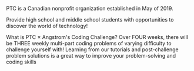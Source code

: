 PTC is a Canadian nonprofit organization established in May of 2019.

Provide high school and middle school students with opportunities to discover the world of technology!

What is PTC × Angstrom's Coding Challenge?
Over FOUR weeks, there will be THREE weekly multi-part coding problems of varying difficulty to challenge yourself with! Learning from our tutorials and post-challenge problem solutions is a great way to improve your problem-solving and coding skills

